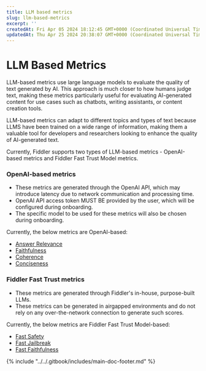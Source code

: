 ```yaml
---
title: LLM based metrics
slug: llm-based-metrics
excerpt: ''
createdAt: Fri Apr 05 2024 18:12:45 GMT+0000 (Coordinated Universal Time)
updatedAt: Thu Apr 25 2024 20:38:07 GMT+0000 (Coordinated Universal Time)
---
```


# LLM Based Metrics

LLM-based metrics use large language models to evaluate the quality of text generated by AI. This approach is much closer to how humans judge text, making these metrics particularly useful for evaluating AI-generated content for use cases such as chatbots, writing assistants, or content creation tools.

LLM-based metrics can adapt to different topics and types of text because LLMS have been trained on a wide range of information, making them a valuable tool for developers and researchers looking to enhance the quality of AI-generated text.

Currently, Fiddler supports two types of LLM-based metrics - OpenAI-based metrics and Fiddler Fast Trust Model metrics.

### OpenAI-based metrics

* These metrics are generated through the OpenAI API, which may introduce latency due to network communication and processing time.
* OpenAI API access token MUST BE provided by the user, which will be configured during onboarding.
* The specific model to be used for these metrics will also be chosen during onboarding.

Currently, the below metrics are OpenAI-based:

* [Answer Relevance](enrichments-private-preview.md#answer-relevance-private-preview)
* [Faithfulness](enrichments-private-preview.md#faithfulness-private-preview)
* [Coherence](enrichments-private-preview.md#coherence-private-preview)
* [Conciseness](enrichments-private-preview.md#conciseness-private-preview)

### Fiddler Fast Trust metrics

* These metrics are generated through Fiddler's in-house, purpose-built LLMs.
* These metrics can be generated in airgapped environments and do not rely on any over-the-network connection to generate such scores.

Currently, the below metrics are Fiddler Fast Trust Model-based:

* [Fast Safety](enrichments-private-preview.md#fast-safety-private-preview)
* [Fast Jailbreak](enrichments-private-preview.md#fast-safety-private-preview)
* [Fast Faithfulness](enrichments-private-preview.md#fast-faithfulness-private-preview)

{% include "../../.gitbook/includes/main-doc-footer.md" %}

